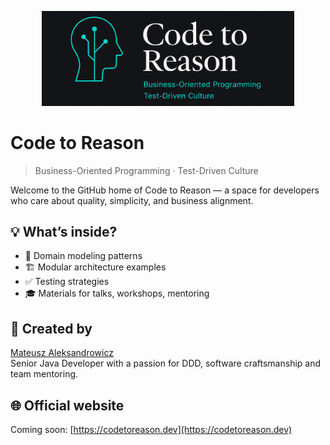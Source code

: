 <p align="center">
  <img src="https://github.com/codetoreason/.github/blob/main/profile/code_to_reason_banner.png" alt="Code to Reason" width="80%" />
</p>

# Code to Reason

> Business-Oriented Programming · Test-Driven Culture

Welcome to the GitHub home of Code to Reason — a space for developers who care about quality, simplicity, and business alignment.

## 💡 What’s inside?

- 🧩 Domain modeling patterns
- 🏗️ Modular architecture examples
- ✅ Testing strategies
- 🎓 Materials for talks, workshops, mentoring

## 👤 Created by

[Mateusz Aleksandrowicz](https://github.com/maleksandrowicz93)  
Senior Java Developer with a passion for DDD, software craftsmanship and team mentoring.

## 🌐 Official website

Coming soon: [https://codetoreason.dev](https://codetoreason.dev)
